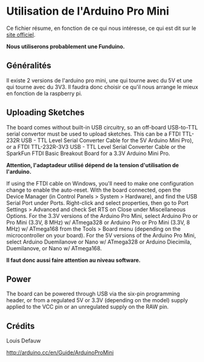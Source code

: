 Utilisation de l'Arduino Pro Mini
=================================

Ce fichier résume, en fonction de ce qui nous intéresse, ce qui est dit sur le [site officiel](http://arduino.cc/en/Guide/ArduinoProMini).

**Nous utiliserons probablement une Funduino.**

Généralités
-----------
Il existe 2 versions de l'arduino pro mini, une qui tourne avec du 5V et une qui tourne avec du 3V3. Il faudra donc choisir ce qu'il nous arrange le mieux en fonction de la raspberry pi.

Uploading Sketches
------------------
The board comes without built-in USB circuitry, so an off-board USB-to-TTL serial convertor must be used to upload sketches. This can be a FTDI TTL-232R USB - TTL Level Serial Converter Cable for the 5V Arduino Mini Pro), or a FTDI TTL-232R-3V3 USB - TTL Level Serial Converter Cable or the SparkFun FTDI Basic Breakout Board for a 3.3V Arduino Mini Pro. 

**Attention, l'adaptadeur utilisé dépend de la tension d'utilisation de l'arduino.**

If using the FTDI cable on Windows, you'll need to make one configuration change to enable the auto-reset. With the board connected, open the Device Manager (in Control Panels > System > Hardware), and find the USB Serial Port under Ports. Right-click and select properties, then go to Port Settings > Advanced and check Set RTS on Close under Miscellaneous Options.
For the 3.3V versions of the Arduino Pro Mini, select Arduino Pro or Pro Mini (3.3V, 8 MHz) w/ ATmega328 or Arduino Pro or Pro Mini (3.3V, 8 MHz) w/ ATmega168 from the Tools > Board menu (depending on the microcontroller on your board). For the 5V versions of the Arduino Pro Mini, select Arduino Duemilanove or Nano w/ ATmega328 or Arduino Diecimila, Duemilanove, or Nano w/ ATmega168.

**Il faut donc aussi faire attention au niveau software.**

Power
-----
The board can be powered through USB via the six-pin programming header, or from a regulated 5V or 3.3V (depending on the model) supply applied to the VCC pin or an unregulated supply on the RAW pin.

Crédits
--------
Louis Defauw

http://arduino.cc/en/Guide/ArduinoProMini